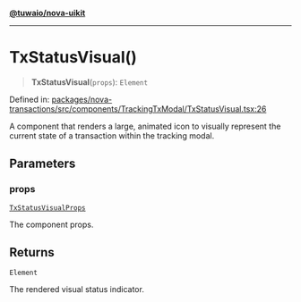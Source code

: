 [**@tuwaio/nova-uikit**](../../../README.md)

***

# TxStatusVisual()

> **TxStatusVisual**(`props`): `Element`

Defined in: [packages/nova-transactions/src/components/TrackingTxModal/TxStatusVisual.tsx:26](https://github.com/TuwaIO/nova-uikit/blob/c38f885596dc568c4b7c49b3605e683fc88f4470/packages/nova-transactions/src/components/TrackingTxModal/TxStatusVisual.tsx#L26)

A component that renders a large, animated icon to visually represent the
current state of a transaction within the tracking modal.

## Parameters

### props

[`TxStatusVisualProps`](../type-aliases/TxStatusVisualProps.md)

The component props.

## Returns

`Element`

The rendered visual status indicator.
